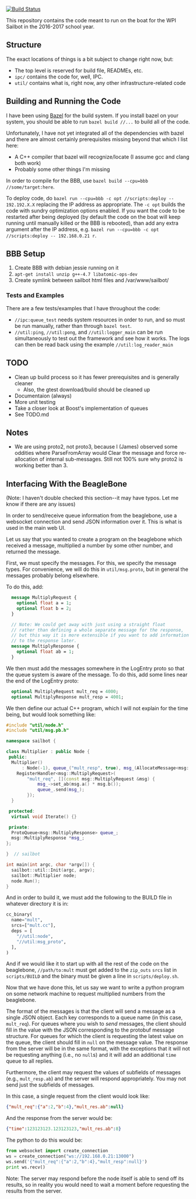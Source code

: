 [![Build Status](https://travis-ci.org/wpisailbot/boat.svg?branch=master)](https://travis-ci.org/wpisailbot/boat)

This repository contains the code meant to run on the boat for the WPI Sailbot
in the 2016-2017 school year.

## Structure

The exact locations of things is a bit subject to change right now, but:

- The top level is reserved for build file, READMEs, etc.
- `ipc/` contains the code for, well, IPC.
- `util/` contains what is, right now, any other infrastructure-related code

## Building and Running the Code

I have been using [Bazel](https://www.bazel.io/) for the build system. If you
install bazel on your system, you should be able to run `bazel build //...` to
build all of the code.

Unfortunately, I have not yet integrated all of the dependencies with bazel and
there are almost certainly prerequisites missing beyond that which I list here:

- A C++ compiler that bazel will recognize/locate (I assume gcc and clang both work)
- Probably some other things I'm missing

In order to compile for the BBB, use `bazel build --cpu=bbb //some/target:here`.

To deploy code, do `bazel run --cpu=bbb -c opt //scripts:deploy -- 192.192.X.X`
replacing the IP address as appropriate. The `-c opt` builds the code
with sundry optimization options enabled. If you want the code to be restarted
after being deployed (by default the code on the boat will keep running until
manually killed or the BBB is rebooted), than add any extra argument after the
IP address, e.g. `bazel run --cpu=bbb -c opt //scripts:deploy -- 192.168.0.21 r`.

## BBB Setup

1) Create BBB with debian jessie running on it
2) `apt-get install unzip g++-4.7 libatomic-ops-dev`
3) Create symlink between sailbot html files and /var/www/sailbot/

### Tests and Examples

There are a few tests/examples that I have throughout the code:
- `//ipc:queue_test` needs system resources in order to run, and so must be run
    manually, rather than through `bazel test`.
- `//util:ping`, `//util:pong`, and `//util:logger_main` can be run
    simultaneously to test out the framework and see how it works.
    The logs can then be read back using the example `//util:log_reader_main`

## TODO

- Clean up build process so it has fewer prerequisites and is generally cleaner
  - Also, the gtest download/build should be cleaned up
- Documentaion (always)
- More unit testing
- Take a closer look at Boost's implementation of queues
- See TODO.md

## Notes
- We are using proto2, not proto3, because I (James) observed some oddities
  where ParseFromArray would Clear the message and force re-allocation of
  internal sub-messages. Still not 100% sure why proto2 is working better than 3.

## Interfacing With the BeagleBone

(Note: I haven't double checked this section--it may have typos. Let me
 know if there are any issues)

In order to send/receive queue information from the beaglebone, use a
websocket connection and send JSON information over it. This is
what is used in the main web UI.

Let us say that you wanted to create a program on the beaglebone
which received a message, multiplied a number by some other number,
and returned the message.

First, we must specify the messages. For this, we specify the message
types. For convenience, we will do this in `util/msg.proto`, but in
general the messages probably belong elsewhere.

To do this, add:

```protobuf
  message MultiplyRequest {
    optional float a = 1;
    optional float b = 2;
  }

  // Note: We could get away with just using a straight float
  // rather than defining a whole separate message for the response,
  // but this way it is more extensible if you want to add information
  // to the response later.
  message MultiplyResponse {
    optional float ab = 1;
  }
```

We then must add the messages somewhere in the LogEntry proto so
that the queue system is aware of the message. To do this,
add some lines near the end of the LogEntry proto:

```protobuf
  optional MultiplyRequest mult_req = 4000;
  optional MultiplyResponse mult_resp = 4001;
```

We then define our actual C++ program, which I will not explain
for the time being, but would look something like:
```cpp
#include "util/node.h"
#include "util/msg.pb.h"

namespace sailbot {

class Multiplier : public Node {
 public:
  Multiplier()
      : Node(-1), queue_("mult_resp", true), msg_(AllocateMessage<msg::MultiplyResponse>()) {
    RegisterHandler<msg::MultiplyRequest>(
        "mult_req", [](const msg::MultiplyRequest &msg) {
            msg_->set_ab(msg.a() * msg.b());
            queue_.send(msg_);
        });
  }

 protected:
  virtual void Iterate() {}

 private:
  ProtoQueue<msg::MultiplyResponse> queue_;
  msg::MultiplyResponse *msg_;
};

}  // sailbot

int main(int argc, char *argv[]) {
  sailbot::util::Init(argc, argv);
  sailbot::Multiplier node;
  node.Run();
}
```

And in order to build it, we must add the following to the BUILD file in whatever directory
it is in:
```python
cc_binary(
  name="mult",
  srcs=["mult.cc"],
  deps = [
    "//util:node",
    "//util:msg_proto",
  ],
)
```

And if we would like it to start up with all the rest of the code on the beaglebone,
`//path/to:mult` must get added to the `zip_outs` `srcs` list in `scripts/BUILD`
and the binary must be given a line in `scripts/deploy.sh`.

Now that we have done this, let us say we want to write a python program on some
network machine to request multiplied numbers from the beaglebone.

The format of the messages is that the client will send a message as a single JSON
object. Each key corresponds to a queue name (in this case, `mult_req`). For queues
where you wish to *send* messages, the client should fill in the value with the
JSON corresponding to the protobuf message structure. For queues for which the
client is requesting the latest value on the queue, the client should fill in
`null` on the message value. The response from the server will be in the same format,
with the exceptions that it will not be requesting anything (i.e., no `null`s) and
it will add an additional `time` queue to all replies.

Furthermore, the client may request the values of subfields of messages (e.g.,
`mult_resp.ab`) and the server will respond appropriately. You may not send
just the subfields of messages.

In this case, a single request from the client would look like:

```json
{"mult_req":{"a":2,"b":4},"mult_res.ab":null}
```

And the response from the server would be:

```json
{"time":123123123.123123123,"mult_res.ab":8}
```

The python to do this would be:

```python
from websocket import create_connection
ws = create_connection("ws://192.168.0.21:13000")
ws.send('{"mult_req":{"a":2,"b":4},"mult_resp":null}')
print ws.recv()
```

Note: The server may respond before the node itself is able to send off
its results, so in reality you would need to wait a moment before
requesting the results from the server.
